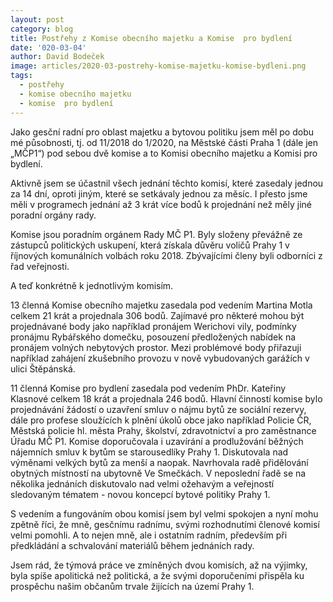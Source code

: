 ```yaml
---
layout: post
category: blog
title: Postřehy z Komise obecního majetku a Komise  pro bydlení
date: '020-03-04'
author: David Bodeček
image: articles/2020-03-postrehy-komise-majetku-komise-bydleni.png
tags:
  - postřehy
  - komise obecního majetku
  - komise  pro bydlení
---
```

Jako gesční radní pro oblast majetku a bytovou politiku jsem měl po dobu mé působnosti, tj. od 11/2018 do 1/2020, na Městské části Praha 1 (dále jen „MČP1“) pod sebou dvě komise a to Komisi obecního majetku a Komisi pro bydlení.

Aktivně jsem se účastnil všech jednání těchto komisí, které zasedaly jednou za 14 dní, oproti jiným, které se setkávaly jednou za měsíc. I přesto jsme měli v programech jednání až 3 krát více bodů k projednání než měly jiné poradní orgány rady.

Komise jsou poradním orgánem Rady MČ P1. Byly složeny převážně ze zástupců politických uskupení, která získala důvěru voličů Prahy 1 v říjnových komunálních volbách roku 2018. Zbývajícími členy byli odborníci z řad veřejnosti.

A teď konkrétně k jednotlivým komisím.

13 členná Komise obecního majetku zasedala pod vedením Martina Motla celkem 21 krát a projednala 306 bodů. Zajímavé pro některé mohou být projednávané body jako například pronájem Werichovi vily, podmínky pronájmu Rybářského domečku, posouzení předložených nabídek na pronájem volných nebytových prostor. Mezi problémové body přiřazuji například zahájení zkušebního provozu v nově vybudovaných garážích v ulici Štěpánská.

11 členná Komise pro bydlení zasedala pod vedením PhDr. Kateřiny Klasnové celkem 18 krát a projednala 246 bodů. Hlavní činností komise bylo projednávání žádostí o uzavření smluv o nájmu bytů ze sociální rezervy, dále pro profese sloužících k plnění úkolů obce jako například Policie ČR, Městská policie hl. města Prahy, školství, zdravotnictví a pro zaměstnance Úřadu MČ P1. Komise doporučovala i uzavírání a prodlužování běžných nájemních smluv k bytům se starousedlíky Prahy 1. Diskutovala nad výměnami velkých bytů za menší a naopak. Navrhovala radě přidělování obytných místností na ubytovně Ve Smečkách. V neposlední řadě se na několika jednáních diskutovalo nad velmi ožehavým a veřejností sledovaným tématem - novou koncepcí bytové politiky Prahy 1.

S vedením a fungováním obou komisí jsem byl velmi spokojen a nyní mohu zpětně říci, že mně, gesčnímu radnímu, svými rozhodnutími členové komisí velmi pomohli. A to nejen mně, ale i ostatním radním, především při předkládání a schvalování materiálů během jednáních rady.

Jsem rád, že týmová práce ve zmíněných dvou komisích, až na výjimky, byla spíše apolitická než politická, a že svými doporučeními přispěla ku prospěchu našim občanům trvale žijících na území Prahy 1.
